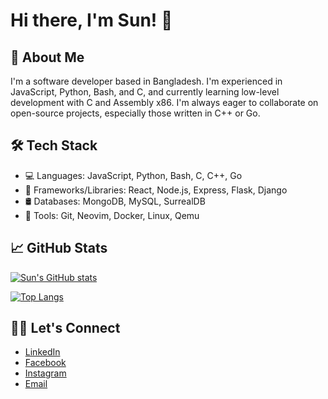 # Hi there, I'm Sun! 👋

## 🚀 About Me
I'm a software developer based in Bangladesh. I'm experienced in JavaScript, Python, Bash, and C, and currently learning low-level development with C and Assembly x86. I'm always eager to collaborate on open-source projects, especially those written in C++ or Go.

## 🛠️ Tech Stack
- 💻 Languages: JavaScript, Python, Bash, C, C++, Go
- 🧰 Frameworks/Libraries: React, Node.js, Express, Flask, Django
- 🛢️ Databases: MongoDB, MySQL, SurrealDB
- 🔧 Tools: Git, Neovim, Docker, Linux, Qemu

## 📈 GitHub Stats
[![Sun's GitHub stats](https://github-readme-stats.vercel.app/api?username=SunPodder&show_icons=true&theme=dark)](https://github.com/SunPodder)

[![Top Langs](https://github-readme-stats.vercel.app/api/top-langs/?username=SunPodder&layout=compact&theme=dark)](https://github.com/SunPodder)

## 🤝🏻 Let's Connect
- [LinkedIn](https://www.linkedin.com/in/sunpodder/)
- [Facebook](https://www.facebook.com/sun.podder.09)
- [Instagram](https://www.instagram.com/sunpodder/)
- [Email](mailto:contact.sunpodder09@gmail.com)
